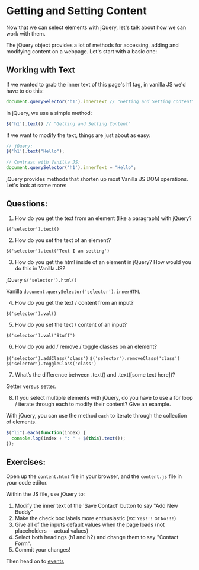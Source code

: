 # Getting and Setting Content

Now that we can select elements with jQuery, let's talk about how we can work with them.

The jQuery object provides a lot of methods for accessing, adding and modifying content on a webpage. Let's start with a basic one:

## Working with Text

If we wanted to grab the inner text of this page's h1 tag, in vanilla JS we'd have to do this:

```JavaScript
document.querySelector('h1').innerText // "Getting and Setting Content"
```

In jQuery, we use a simple method:

```JavaScript
$('h1').text() // "Getting and Setting Content"
```

If we want to modify the text, things are just about as easy:

```JavaScript
// jQuery:
$('h1').text("Hello");

// Contrast with Vanilla JS:
document.querySelector('h1').innerText = "Hello";
```

jQuery provides methods that shorten up most Vanilla JS DOM operations. Let's look at some more:

## Questions:

1. How do you get the text from an element (like a paragraph) with jQuery?

`$('selector').text()`

2. How do you set the text of an element?

`$('selector').text('Text I am setting')`

3. How do you get the html inside of an element in jQuery? How would you do this in Vanilla JS?

jQuery
`$('selector').html()`

Vanilla
`document.querySelector('selector').innerHTML`

4. How do you get the text / content from an input?

`$('selector').val()`

5. How do you set the text / content of an input?

`$('selector').val('Stuff')`

6. How do you add / remove / toggle classes on an element?

`$('selector').addClass('class')`
`$('selector').removeClass('class')`
`$('selector').toggleClass('class')`

7. What’s the difference between .text() and .text([some text here])?

Getter versus setter.

8. If you select multiple elements with jQuery, do you have to use a for loop / iterate through each to modify their content? Give an example.

With jQuery, you can use the method `each` to iterate through the collection of elements.

```javascript
$("li").each(function(index) {
  console.log(index + ": " + $(this).text());
});
```

## Exercises:

Open up the `content.html` file in your browser, and the `content.js` file in your code editor.

Within the JS file, use jQuery to:

1. Modify the inner text of the 'Save Contact' button to say "Add New Buddy"
2. Make the check box labels more enthusiastic (ex: `Yes!!!` or `No!!!`)
3. Give all of the inputs default values when the page loads (not placeholders -- actual values)
4. Select both headings (h1 and h2) and change them to say "Contact Form".
5. Commit your changes!

Then head on to [events](../part-3-events)
